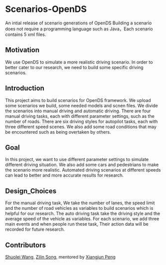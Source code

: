 # Scenarios-OpenDS
An intial release of scenario generations of OpenDS
Building a scenario does not require a programming language such as Java，Each scenario contains 5 xml files.

## Motivation

We use OpenDS to simulate a more realistic driving scenario. In order to better cater to our research, we need to build some specific driving scenarios.

## Introduction

This project aims to build scenarios for OpenDS framework. We upload some scenarios we build, some needed models and scnen files. We divide the scenarios into manual driving and automatic driving. There are four manual driving tasks, each with different parameter settings, such as the number of roads. There are six driving styles for autopilot tasks, each with three different speed scenes. We also add some road conditions that may be encountered such as being overtaken by others. 

## Goal

In this project, we want to use different parameter settings to simulate different driving situation. We also add some cars and pedestrians to make the scenario more realistic. Automated driving scenarios at different speeds can lead to better and more accurate results for research.

## Design_Choices

For the manual driving task, We take the number of lanes, the speed limit and the number of road vehicles as variables to build scenarios which is helpful for our research. The auto driving task take the driving style and the average speed of the vehicle as variables. For each scenario, we add three main events and when people run these task, Their action data will be recorded for future research.

## Contributors

[Shuolei Wang](https://github.com/ShuoleiWang), [Zilin Song](https://github.com/ZilinSONG), mentored by [Xiangjun Peng](https://github.com/Shiangjun)
